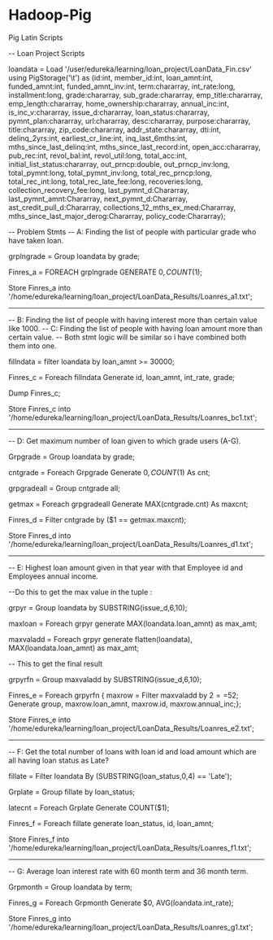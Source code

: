 # Hadoop-Pig
Pig Latin Scripts

-- Loan Project Scripts 

loandata = Load '/user/edureka/learning/loan_project/LoanData_Fin.csv' using PigStorage('\t') as (id:int, member_id:int, loan_amnt:int, funded_amnt:int, funded_amnt_inv:int, term:chararray, int_rate:long, installment:long, grade:chararray, sub_grade:chararray, emp_title:chararray, emp_length:chararray, home_ownership:chararray, annual_inc:int, is_inc_v:chararray, issue_d:chararray, loan_status:chararray, pymnt_plan:chararray, url:chararray, desc:chararray, purpose:chararray, title:chararray, zip_code:chararray, addr_state:chararray, dti:int, delinq_2yrs:int, earliest_cr_line:int, inq_last_6mths:int, mths_since_last_delinq:int, mths_since_last_record:int, open_acc:chararray, pub_rec:int, revol_bal:int, revol_util:long, total_acc:int, initial_list_status:chararray, out_prncp:double, out_prncp_inv:long, total_pymnt:long, total_pymnt_inv:long, total_rec_prncp:long, total_rec_int:long, total_rec_late_fee:long, recoveries:long, collection_recovery_fee:long, last_pymnt_d:Chararray, last_pymnt_amnt:Chararray, next_pymnt_d:Chararray, ast_credit_pull_d:Chararray, collections_12_mths_ex_med:Chararray, mths_since_last_major_derog:Chararray, policy_code:Chararray);

-- Problem Stmts 
-- A: Finding the list of people with particular grade who have taken loan.

grplngrade = Group loandata by grade;

Finres_a = FOREACH grplngrade GENERATE $0, COUNT($1);

Store Finres_a into '/home/edureka/learning/loan_project/LoanData_Results/Loanres_a1.txt';

-----------------------------------------------------------------------------------------------
-- B: Finding the list of people with having interest more than certain value like 1000.
-- C: Finding the list of people with having loan amount more than certain value.
-- Both stmt logic will be similar so i have combined both them into one.

fillndata = filter loandata by loan_amnt >= 30000;

Finres_c = Foreach fillndata Generate id, loan_amnt, int_rate, grade;

Dump Finres_c;

Store Finres_c into '/home/edureka/learning/loan_project/LoanData_Results/Loanres_bc1.txt';

-----------------------------------------------------------------------------------------------

-- D: Get maximum number of loan given to which grade users (A-G).

Grpgrade = Group loandata by grade; 

cntgrade = Foreach Grpgrade Generate $0, COUNT($1) As cnt;

grpgradeall = Group cntgrade all;

getmax = Foreach grpgradeall Generate MAX(cntgrade.cnt) As maxcnt;

Finres_d = Filter cntgrade by ($1 == getmax.maxcnt);

Store Finres_d into '/home/edureka/learning/loan_project/LoanData_Results/Loanres_d1.txt';

-----------------------------------------------------------------------------------------------

-- E: Highest loan amount given in that year with that Employee id and Employees annual income.

--Do this to get the max value in the tuple :

grpyr = Group loandata by SUBSTRING(issue_d,6,10);

maxloan = Foreach grpyr generate MAX(loandata.loan_amnt) as max_amt;

maxvaladd = Foreach grpyr generate flatten(loandata), MAX(loandata.loan_amnt) as max_amt;

-- This to get the final result

grpyrfn = Group maxvaladd by SUBSTRING(issue_d,6,10);

Finres_e = Foreach grpyrfn { maxrow = Filter maxvaladd by $2==$52; Generate group, maxrow.loan_amnt, maxrow.id, maxrow.annual_inc;};


Store Finres_e into '/home/edureka/learning/loan_project/LoanData_Results/Loanres_e2.txt';

-----------------------------------------------------------------------------------------------

-- F: Get the total number of loans with loan id and load amount which are all having loan status as Late?

fillate = Filter loandata By (SUBSTRING(loan_status,0,4) == 'Late');

Grplate = Group fillate by loan_status;

latecnt = Foreach Grplate Generate COUNT($1);

Finres_f = Foreach fillate generate loan_status, id, loan_amnt;

Store Finres_f into '/home/edureka/learning/loan_project/LoanData_Results/Loanres_f1.txt';


-----------------------------------------------------------------------------------------------

-- G: Average loan interest rate with 60 month term and 36 month term.

Grpmonth = Group loandata by term; 

Finres_g = Foreach Grpmonth Generate $0, AVG(loandata.int_rate);

Store Finres_g into '/home/edureka/learning/loan_project/LoanData_Results/Loanres_g1.txt';
